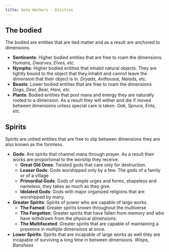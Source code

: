 ```yaml
---
title: Gate Walkers - Entities
---
```


## The bodied
The bodied are entities that are tied matter and as a result are anchored to dimensions.

* __Sentinents__: Higher bodied entities that are free to roam the dimensions.
  *Humans, Dwarves, Elves, etc*.
* __Nymphs__: Higher bodied entities that inhabit natural objects. They are tightly
  bound to the object that they inhabit and cannot leave the dimension that their
  object is in.
  *Dryads, Anthousai, Naiads, etc*.
* __Beasts__: Lower bodied entities that are free to roam the dimensions
  *Dogs, Deer, Bear, Hare, etc*.
* __Plants__: Bodied entities that pool mana and energy they are naturally rooted
  to a dimension. As a result they will wither and die if moved between dimensions
  unless special care is taken.
  *Oak, Spruce, Ents, etc*.

## Spirits
Spirits are untied entities that are free to slip between dimensions they are also
known as the formless.

* __Gods__: Are spirits that channel mana through prayer. As a result their works are
  proportional to the worship they receive.
  * __Great Old Ones__: Twisted gods that care only for destruction.
  * __Leaser Gods__: Gods worshipped only by a few. The gods of a family or of a village
  * __Primordial Gods__: Gods of simple urges and forms, shapeless and nameless, they takes
    as much as they give.
  * __Idolated Gods__: Gods with major organized religions that are worshipped by many.
* __Greater Spirits__: Spirits of power who are capable of large works.
  * __The Famed__: Greater spirits known throughout the multiverse
  * __The Forgotten__: Greater spirits that have fallen from memory and who have
    withdrawn from the physical dimensions.
  * __The Multifaceted__: Greater spirits that are capable of maintaining a presence
    in multiple dimensions at once.
* __Lower Spirits__: Spirits that are incapable of large works as well they are incapable
  of surviving a long time in between dimensions. *Wisps, Banshees*

